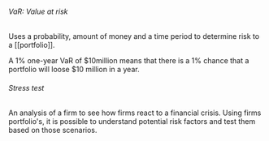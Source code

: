 ###### VaR: Value at risk
Uses a probability, amount of money and a time period to determine risk to a [[portfolio]].

A 1% one-year VaR of $10million means that there is a 1% chance that a portfolio will loose $10 million in a year.

###### Stress test
An analysis of a firm to see how firms react to a financial crisis. Using firms portfolio's, it is possible to understand potential risk factors and test them based on those scenarios.